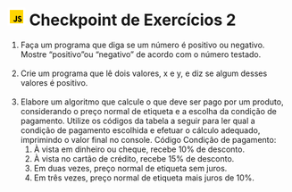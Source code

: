 # ![](../../images/icons8-javascript-color-32.png) Checkpoint de Exercícios 2

<ol>
    <li>
        Faça um programa que diga se um número é positivo ou negativo. Mostre “positivo”ou “negativo” de acordo com o número testado.
    </li>
    <br />
    <li>
        Crie um programa que lê dois valores, x e y, e diz se algum desses valores é positivo.
    </li>
    <br />
    <li>
        Elabore um algoritmo que calcule o que deve ser pago por um produto, considerando o preço normal de etiqueta e a escolha da condição de pagamento. Utilize os códigos da tabela a seguir para ler qual a condição de pagamento escolhida e efetuar o cálculo adequado, imprimindo o valor final no console. Código Condição de pagamento:
        <ol>
            <li>
                À vista em dinheiro ou cheque, recebe 10% de desconto.
            </li>
            <li>
                À vista no cartão de crédito, recebe 15% de desconto.
            </li>
            <li>
                Em duas vezes, preço normal de etiqueta sem juros.
            </li>
            <li>
                Em três vezes, preço normal de etiqueta mais juros de 10%.
            </li>
    </ol></li>
</ol>
